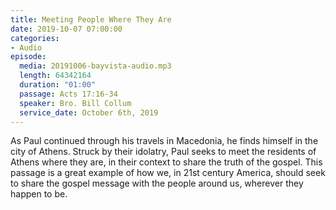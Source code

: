```yaml
---
title: Meeting People Where They Are
date: 2019-10-07 07:00:00
categories:
- Audio
episode:
  media: 20191006-bayvista-audio.mp3
  length: 64342164
  duration: "01:00"
  passage: Acts 17:16-34
  speaker: Bro. Bill Collum
  service_date: October 6th, 2019
---
```

As Paul continued through his travels in Macedonia, he finds himself in the city of Athens.  Struck by their idolatry, Paul seeks to meet the residents of Athens where they are, in their context to share the truth of the gospel.  This passage is a great example of how we, in 21st century America, should seek to share the gospel message with the people around us, wherever they happen to be.